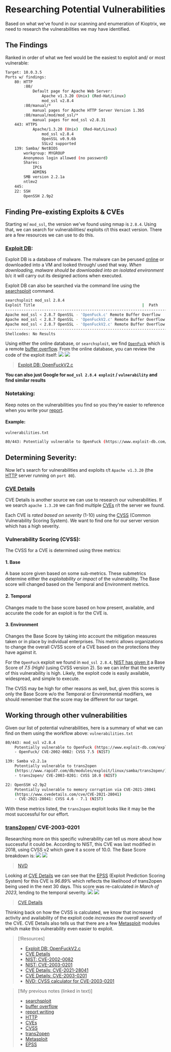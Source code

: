 
# Researching Potential Vulnerabilities
Based on what we've found in our scanning and enumeration of Kioptrix, we need to research the vulnerabilities we may have identified.
## The Findings
Ranked in order of what we feel would be the easiest to exploit and/ or most vulnerable:
```bash
Target: 10.0.3.5
Ports w/ findings:
	80: HTTP
		:80/
			Default page for Apache Web Server:
				Apache v1.3.20 (Unix) (Red-Hat/Linux)
				mod_ssl v2.8.4
		:80/manual/*
			manual pages for Apache HTTP Server Version 1.3b5
		:80/manual/mod/mod_ssl/*
			manual pages for mod_ssl v2.8.31
	443: HTTPS
			Apache/1.3.20 (Unix)  (Red-Hat/Linux) 
				mod_ssl v2.8.4 
				OpenSSL v0.9.6b
				SSLv2 supported
	139: Samba/ NetBIOS
		workgroup: MYGROUP
		Anonymous login allowed (no password)
		Shares:
			IPC$
			ADMIN$
		SMB version 2.2.1a
		ntlmv2
	445: 
	22: SSH
		OpenSSH 2.9p2 
```
## Finding Pre-existing Exploits & CVEs
Starting w/ `mod_ssl`, the version we've found using nmap is `2.8.4`. Using that, we can search for vulnerabilities/ exploits r/t this exact version. There are a few resources we can use to do this.
### [Exploit DB](cybersecurity/tools/exploitation/exploit-db.md):
Exploit DB is a database of malware. The malware can be perused [online](https://www.exploit-db.com/exploits/764) or downloaded into a VM and looked through/ used that way. *When downloading, malware should be downloaded into an isolated environment* b/c it will carry out its designed actions when executed.

Exploit DB can also be searched via the command line using the [searchsploit](cybersecurity/tools/exploitation/searchsploit.md) command.
```bash
searchsploit mod_ssl 2.8.4
Exploit Title                                               |  Path
--------------------------------------------------------------------------------------
Apache mod_ssl < 2.8.7 OpenSSL - 'OpenFuck.c' Remote Buffer Overflow                                                                              | unix/remote/21671.c
Apache mod_ssl < 2.8.7 OpenSSL - 'OpenFuckV2.c' Remote Buffer Overflow (1)                                                                        | unix/remote/764.c
Apache mod_ssl < 2.8.7 OpenSSL - 'OpenFuckV2.c' Remote Buffer Overflow (2)                                                                        | unix/remote/47080.c
--------------------------------------------------------------------------------------
Shellcodes: No Results
```
Using either the online database, or `searchsploit`, we find [`OpenFuck`](/cybersecurity/vulnerabilities/openfuck.md) which is a remote [buffer overflow](cybersecurity/TTPs/exploitation/binary-exploitation/buffer-overflow.md). From the online database, you can review the code of the exploit itself:
![](nested-repos/PNPT-study-guide/PNPT-pics/researching-vulns-1.png)
![](/PNPT-study-guide/PNPT-pics/researching-vulns-1.png)
> [Exploit DB: OpenFuckV2.c](https://www.exploit-db.com/exploits/764)

**You can also just Google for `mod_ssl 2.8.4 exploit` / `vulnerability` and find similar results**
### Notetaking:
Keep notes on the vulnerabilities you find so you they're easier to reference when you write your [report](/cybersecurity/pen-testing/report-writing.md).
#### Example:
`vulnerabilities.txt`
```bash
80/443: Potentially vulnerable to OpenFuck (https://www.exploit-db.com/exploits/764)
```
## Determining Severity:
Now let's search for vulnerabilities and exploits r/t `Apache v1.3.20` (the [HTTP](/networking/protocols/HTTP.md) server running on `port 80`).
### [CVE Details](https://cvedetails.com)
CVE Details is another source we can use to research our vulnerabilities. If we search `apache 1.3.20` we can find multiple [CVEs](/cybersecurity/literature/CVEs.md) r/t the server we found.

Each CVE is *rated based on severity* (1-10) using the [CVSS](/cybersecurity/literature/CVSS.md) (Common Vulnerability Scoring System). We want to find one for our server version which has a high severity.
### Vulnerability Scoring (CVSS):
The CVSS for a CVE is determined using three metrics:
#### 1. Base
A base score given based on some sub-metrics. These submetrics determine  either the *exploitability or impact* of the vulnerability. The Base score will changed based on the Temporal and Environment metrics.
#### 2. Temporal
Changes made to the base score based on how present, available, and accurate the code for an exploit is for the CVE is.
#### 3. Environment
Changes the Base Score by taking into account the mitigation measures taken or in place by individual enterprises. This metric allows organizations to change the overall CVSS score of a CVE based on the protections they have against it.

For the `OpenFuck` exploit we found in `mod_ssl 2.8.4`, [NIST has given it](https://nvd.nist.gov/vuln/detail/CVE-2002-0082) a Base Score of *7.5 (High)* (using CVSS version 2). So we can infer that the severity of this vulnerability is high. Likely, the exploit code is easily available, widespread, and simple to execute.

The CVSS may be high for other reasons as well, but, given this scores is only the Base Score w/o the Temporal or Environmental modifiers, we should remember that the score may be different for our target.
## Working through other vulnerabilities
Given our list of potential vulnerabilities, here is a summary of what we can find on them using the workflow above:
`vulnerabilities.txt`
```bash
80/443: mod_ssl v2.8.4
	Potentially vulnerable to OpenFuck (https://www.exploit-db.com/exploits/764)
	- OpenFuck/ CVE-2002-0082: CVSS 7.5 (NIST)

139: Samba v2.2.1a
	Potentially vulnerable to trans2open 
	(https://www.rapid7.com/db/modules/exploit/linux/samba/trans2open/)
	- trans2open/ CVE-2003-0201: CVSS 10.0 (NIST)

22: OpenSSH v2.9p2 
	Potentially vulnerable to memory corruption via CVE-2021-28041
	(https://www.cvedetails.com/cve/CVE-2021-28041)
	- CVE-2021-28041: CVSS 4.6 - 7.1 (NIST)
```
With these metrics listed, the `trans2open` exploit looks like it may be the most successful for our effort.
### [trans2open](/cybersecurity/vulnerabilities/trans2.md)/ CVE-2003-0201
Researching more on this specific vulnerability can tell us more about how successful it could be. According to NIST, this CVE was last modified in 2018, using CVSS v2 which gave it a score of 10.0. The Base Score breakdown is:
![](nested-repos/PNPT-study-guide/PNPT-pics/researching-vulns-3.png)
![](/PNPT-study-guide/PNPT-pics/researching-vulns-3.png)
> [NVD](https://nvd.nist.gov/vuln-metrics/cvss/v2-calculator?name=CVE-2003-0201&vector=(AV:N/AC:L/Au:N/C:C/I:C/A:C)&version=2.0&source=NIST)

Looking at [CVE Details](https://www.cvedetails.com/epss/CVE-2003-0201/epss-score-history.html) we can see that the [EPSS](/cybersecurity/literature/EPSS.md) (Exploit Prediction Scoring System) for this CVE is *96.89%* which reflects the likelihood of trans2open being used in the next 30 days. This score was re-calculated *in March of 2023*, lending to the temporal severity.
![](nested-repos/PNPT-study-guide/PNPT-pics/researching-vulns-2.png)
![](/PNPT-study-guide/PNPT-pics/researching-vulns-3.png)
> [CVE Details](https://www.cvedetails.com/epss/CVE-2003-0201/epss-score-history.html)

Thinking back on how the CVSS is calculated, we know that increased activity and availability of the exploit code *increases the overall severity* of the CVE. CVE Details also tells us that there are a few [Metasploit](cybersecurity/tools/exploitation/metasploit.md) modules which make this vulnerability even easier to exploit.

> [!Resources]
> - [Exploit DB: OpenFuckV2.c](https://www.exploit-db.com/exploits/764)
> - [CVE Details](https://cvedetails.com)
> - [NIST: CVE-2002-0082](https://nvd.nist.gov/vuln/detail/CVE-2002-0082)
> - [NIST: CVE-2003-0201](https://nvd.nist.gov/vuln/detail/CVE-2003-0201)
> - [CVE Details: CVE-2021-28041](https://www.cvedetails.com/cve/CVE-2021-28041)
> - [CVE Details: CVE-2003-0201](https://www.cvedetails.com/cve/CVE-2003-0201/)
> - [NVD: CVSS calculator for CVE-2003-0201](https://nvd.nist.gov/vuln-metrics/cvss/v2-calculator?name=CVE-2003-0201&vector=(AV:N/AC:L/Au:N/C:C/I:C/A:C)&version=2.0&source=NIST)

> [!My previous notes (linked in text)]
> - [searchsploit](https://github.com/TrshPuppy/obsidian-notes/tree/main/cybersecurity/tools/reverse-engineering/searchsploit.md)
> - [buffer overflow](https://github.com/TrshPuppy/obsidian-notes/tree/main/cybersecurity/TTPs/exploitation/buffer-overflow.md)
> - [report writing](https://github.com/TrshPuppy/obsidian-notes/tree/main/cybersecurity/pen-testing/report-writing.md)
> - [HTTP](https://github.com/TrshPuppy/obsidian-notes/tree/main/networking/protocols/HTTP.md)
> - [CVEs](https://github.com/TrshPuppy/obsidian-notes/tree/main/cybersecurity/literature/CVEs.md)
> - [CVSS](https://github.com/TrshPuppy/obsidian-notes/tree/main/cybersecurity/literature/CVSS.md) 
> - [trans2open](https://github.com/TrshPuppy/obsidian-notes/tree/main/cybersecurity/vulnerabilities/trans2.md)
> - [Metasploit](https://github.com/TrshPuppy/obsidian-notes/tree/main/cybersecurity/tools/metasploit.md)
> - [EPSS](https://github.com/TrshPuppy/obsidian-notes/tree/main/cybersecurity/literature/EPSS.md) 



